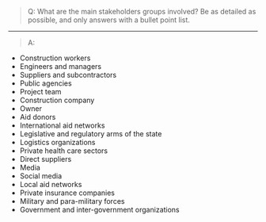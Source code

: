 >Q:
What are the main stakeholders groups involved? Be as detailed as possible, and only answers with a bullet point list.

---

>A:
- Construction workers
- Engineers and managers
- Suppliers and subcontractors
- Public agencies
- Project team
- Construction company
- Owner
- Aid donors
- International aid networks
- Legislative and regulatory arms of the state
- Logistics organizations
- Private health care sectors
- Direct suppliers
- Media
- Social media
- Local aid networks
- Private insurance companies
- Military and para-military forces
- Government and inter-government organizations